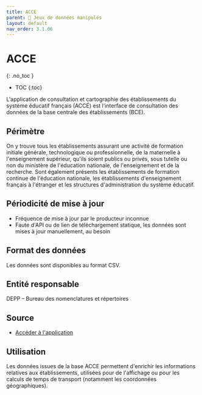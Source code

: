 ```yaml
---
title: ACCE
parent: 🧩 Jeux de données manipulés
layout: default
nav_order: 3.1.06
---
```


# ACCE
{: .no_toc }

- TOC
{:toc}

L'application de consultation et cartographie des établissements du système éducatif français (ACCÉ) est l'interface de consultation des données de la base centrale des établissements (BCE).

## Périmètre

On y trouve tous les établissements assurant une activité de formation initiale générale, technologique ou professionnelle, de la maternelle à l'enseignement supérieur, qu'ils soient publics ou privés, sous tutelle ou non du ministère de l'éducation nationale, de l'enseignement et de la recherche. Sont également présents les établissements de formation continue de l'éducation nationale, les établissements d'enseignement français à l'étranger et les structures d'administration du système éducatif.

## Périodicité de mise à jour

- Fréquence de mise à jour par le producteur inconnue
- Faute d'API ou de lien de téléchargement statique, les données sont mises à jour manuellement, au besoin

## Format des données

Les données sont disponibles au format CSV.

## Entité responsable

DEPP – Bureau des nomenclatures et répertoires

## Source

- [Accéder à l'application](https://www.education.gouv.fr/acce/index.php)

## Utilisation

Les données issues de la base ACCE permettent d'enrichir les informations relatives aux établissements, utilisées pour de l'affichage ou pour les calculs de temps de transport (notamment les coordonnées géographiques).